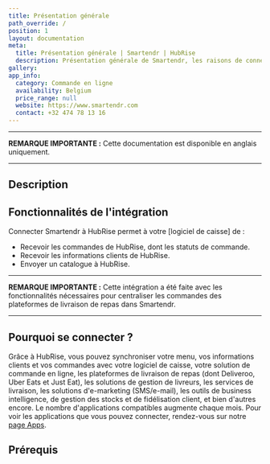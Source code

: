 ```yaml
---
title: Présentation générale
path_override: /
position: 1
layout: documentation
meta:
  title: Présentation générale | Smartendr | HubRise
  description: Présentation générale de Smartendr, les raisons de connecter Smartendr à HubRise et fonctionnalités de l'intégration avec HubRise. Synchronisez vos données.
gallery:
app_info:
  category: Commande en ligne
  availability: Belgium
  price_range: null
  website: https://www.smartendr.com
  contact: +32 474 78 13 16
---
```


---

**REMARQUE IMPORTANTE :** Cette documentation est disponible <Link href="/apps/smartendr" addLocalePrefix={false}>en anglais uniquement</Link>.

---

## Description


## Fonctionnalités de l'intégration

Connecter Smartendr à HubRise permet à votre [logiciel de caisse] de :

- Recevoir les commandes de HubRise, dont les statuts de commande.
- Recevoir les informations clients de HubRise.
- Envoyer un catalogue à HubRise.
 
---

**REMARQUE IMPORTANTE :** Cette intégration a été faite avec les fonctionnalités nécessaires pour centraliser les commandes des plateformes de livraison de repas dans Smartendr. 

---



## Pourquoi se connecter ?



Grâce à HubRise, vous pouvez synchroniser votre menu, vos informations clients et vos commandes avec votre logiciel de caisse, votre solution de commande en ligne, les plateformes de livraison de repas (dont Deliveroo, Uber Eats et Just Eat), les solutions de gestion de livreurs, les services de livraison, les solutions d'e-marketing (SMS/e-mail), les outils de business intelligence, de gestion des stocks et de fidélisation client, et bien d'autres encore. Le nombre d'applications compatibles augmente chaque mois. Pour voir les applications que vous pouvez connecter, rendez-vous sur notre [page Apps](/apps).

## Prérequis


